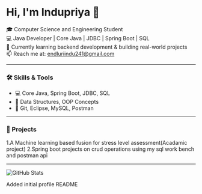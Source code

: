 # Hi, I'm Indupriya 👋

🎓 Computer Science and Engineering Student  
💻 Java Developer | Core Java | JDBC | Spring Boot | SQL  
🌱 Currently learning backend development & building real-world projects  
📫 Reach me at: endluriindu241@gmail.com

---

### 🛠️ Skills & Tools
- 💻 Core Java, Spring Boot, JDBC, SQL
- 🧠 Data Structures, OOP Concepts
- 🔧 Git, Eclipse, MySQL, Postman

---

### 🚧 Projects
1.A Machine learning based fusion for stress level assessment(Acadamic project)
2.Spring boot projects on crud operations using my sql work bench and postman api

---

![GitHub Stats](https://github-readme-stats.vercel.app/api?username=codecraftmaster&show_icons=true&theme=default)

Added initial profile README

